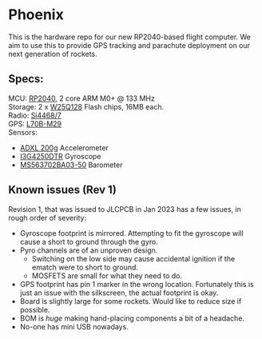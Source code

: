 # Phoenix

This is the hardware repo for our new RP2040-based flight computer. We aim to use this to provide GPS tracking and parachute deployment on our next generation of rockets.

## Specs:
MCU: [RP2040](https://docs.rs-online.com/f523/A700000007747462.pdf), 2 core ARM M0+ @ 133 MHz  
Storage: 2 x [W25Q128](https://docs.rs-online.com/cdee/0900766b81622f85.pdf) Flash chips, 16MB each.   
Radio: [Si4468/7](https://docs.rs-online.com/cabb/0900766b813b9ac6.pdf)  
GPS: [L70B-M29](https://docs.rs-online.com/74ea/0900766b8147dbe2.pdf)  
Sensors:
- [ADXL 200g](https://docs.rs-online.com/c088/0900766b812d72c4.pdf) Accelerometer
- [I3G4250DTR](https://uk.rs-online.com/web/p/motion-sensor-ics/1116450) Gyroscope
- [MS563702BA03-50](https://uk.rs-online.com/web/p/pressure-sensor-ics/8937168) Barometer

## Known issues (Rev 1)
Revision 1, that was issued to JLCPCB in Jan 2023 has a few issues, in rough order of severity:
- Gyroscope footprint is mirrored. Attempting to fit the gyroscope will cause a short to ground through the gyro.
- Pyro channels are of an unproven design. 
  - Switching on the low side may cause accidental ignition if the ematch were to short to ground.
  - MOSFETS are small for what they need to do.
- GPS footprint has pin 1 marker in the wrong location. Fortunately this is just an issue with the silkscreen, the actual footprint is okay.
- Board is slightly large for some rockets. Would like to reduce size if possible.
- BOM is *huge* making hand-placing components a bit of a headache.
- No-one has mini USB nowadays.


